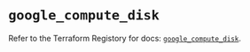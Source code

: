 # `google_compute_disk`

Refer to the Terraform Registory for docs: [`google_compute_disk`](https://registry.terraform.io/providers/hashicorp/google/5.8.0/docs/resources/compute_disk).
